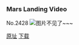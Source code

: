 ### Mars Landing Video
No.2428
![图片不见了~~~](https://imgs.xkcd.com/comics/mars_landing_video.png)

[原址](https://xkcd.com//2428) [下载](https://imgs.xkcd.com/comics/mars_landing_video.png)

